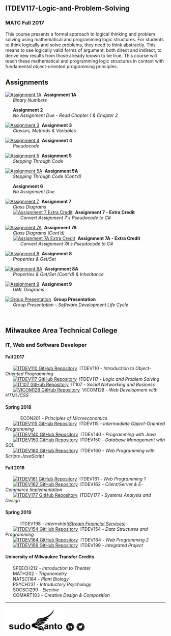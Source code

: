 ITDEV117-Logic-and-Problem-Solving
------
### MATC Fall 2017

This course presents a formal approach to logical thinking and problem solving using mathematical and programming logic structures.  For students to think logically and solve problems, they need to think abstractly.  This means to use logically valid forms of argument, both direct and indirect, to derive new results from those already known to be true.  This course will teach these mathematical and programming logic structures in context with fundamental object-oriented programming principles.

Assignments
------

[<img src="https://github.com/favicon.ico" alt="Assignment 1A" width="18" height="18">](https://github.com/sudoSanto/ITDEV117-Logic-and-Problem-Solving/tree/master/Assignment%201A%20-%20Binary%20Numbers "Assignment 1A")&nbsp;
**Assignment 1A**\
&nbsp;&nbsp;&nbsp;&nbsp;&nbsp;&nbsp;*Binary Numbers*

&nbsp;&nbsp;&nbsp;&nbsp;&nbsp;&nbsp;**Assignment 2**\
&nbsp;&nbsp;&nbsp;&nbsp;&nbsp;&nbsp;*No Assignment Due - Read Chapter 1 & Chapter 2*

[<img src="https://github.com/favicon.ico" alt="Assignment 3" width="18" height="18">](https://github.com/sudoSanto/ITDEV117-Logic-and-Problem-Solving/tree/master/Assignment%203 "Assignment 3")&nbsp;
**Assignment 3**\
&nbsp;&nbsp;&nbsp;&nbsp;&nbsp;&nbsp;*Classes, Methods & Variables*

[<img src="https://github.com/favicon.ico" alt="Assignment 4" width="18" height="18">](https://github.com/sudoSanto/ITDEV117-Logic-and-Problem-Solving/blob/master/Assignment%204/Assignment4.txt "Assignment 4")&nbsp;
**Assignment 4**\
&nbsp;&nbsp;&nbsp;&nbsp;&nbsp;&nbsp;*Pseudocode*

[<img src="https://github.com/favicon.ico" alt="Assignment 5" width="18" height="18">](https://github.com/sudoSanto/ITDEV117-Logic-and-Problem-Solving/blob/master/Assignment%205/Assignment5.txt "Assignment 5")&nbsp;
**Assignment 5**\
&nbsp;&nbsp;&nbsp;&nbsp;&nbsp;&nbsp;*Stepping Through Code*

[<img src="https://github.com/favicon.ico" alt="Assignment 5A" width="18" height="18">](https://github.com/sudoSanto/ITDEV117-Logic-and-Problem-Solving/blob/master/Assignment%205A/Assignment5A.txt "Assignment 5A")&nbsp;
**Assignment 5A**\
&nbsp;&nbsp;&nbsp;&nbsp;&nbsp;&nbsp;*Stepping Through Code (Cont’d)*

&nbsp;&nbsp;&nbsp;&nbsp;&nbsp;&nbsp;**Assignment 6**\
&nbsp;&nbsp;&nbsp;&nbsp;&nbsp;&nbsp;*No Assignment Due*

[<img src="https://github.com/favicon.ico" alt="Assignment 7" width="18" height="18">](https://github.com/sudoSanto/ITDEV117-Logic-and-Problem-Solving/blob/master/Assignment%207/Assignment7.txt "Assignment 7")&nbsp;
**Assignment 7**\
&nbsp;&nbsp;&nbsp;&nbsp;&nbsp;&nbsp;*Class Diagrams*\
&nbsp;&nbsp;&nbsp;&nbsp;&nbsp;&nbsp;[<img src="https://github.com/favicon.ico" alt="Assignment 7 Extra Credit" width="18" height="18">](https://github.com/sudoSanto/ITDEV117-Logic-and-Problem-Solving/tree/master/Assignment%207%20C%23/ITDEV117Assignment7 "Assignment 7 Extra Credit")&nbsp;
**Assignment 7 - Extra Credit**\
&nbsp;&nbsp;&nbsp;&nbsp;&nbsp;&nbsp;&nbsp;&nbsp;&nbsp;&nbsp;&nbsp;&nbsp;*Convert Assignment 7's Pseudocode to C#*

[<img src="https://github.com/favicon.ico" alt="Assignment 7A" width="18" height="18">](https://github.com/sudoSanto/ITDEV117-Logic-and-Problem-Solving/blob/master/Assignment%207A/Assignment7A.txt "Assignment 7A")&nbsp;
**Assignment 7A**\
&nbsp;&nbsp;&nbsp;&nbsp;&nbsp;&nbsp;*Class Diagrams (Cont’d)*\
&nbsp;&nbsp;&nbsp;&nbsp;&nbsp;&nbsp;[<img src="https://github.com/favicon.ico" alt="Assignment 7A Extra Credit" width="18" height="18">](https://github.com/sudoSanto/ITDEV117-Logic-and-Problem-Solving/tree/master/Assignment%207A%20C%23/ITDEV117Assignment7A "Assignment 7A Extra Credit")&nbsp;
**Assignment 7A - Extra Credit**\
&nbsp;&nbsp;&nbsp;&nbsp;&nbsp;&nbsp;&nbsp;&nbsp;&nbsp;&nbsp;&nbsp;&nbsp;*Convert Assignment 7A's Pseudocode to C#*

[<img src="https://github.com/favicon.ico" alt="Assignment 8" width="18" height="18">](https://github.com/sudoSanto/ITDEV117-Logic-and-Problem-Solving/blob/master/Assignment%208/Assignment8.txt "Assignment 8")&nbsp;
**Assignment 8**\
&nbsp;&nbsp;&nbsp;&nbsp;&nbsp;&nbsp;*Properties & Get/Set*

[<img src="https://github.com/favicon.ico" alt="Assignment 8A" width="18" height="18">](https://github.com/sudoSanto/ITDEV117-Logic-and-Problem-Solving/blob/master/Assignment%208A/Assignment8A.txt "Assignment 8A")&nbsp;
**Assignment 8A**\
&nbsp;&nbsp;&nbsp;&nbsp;&nbsp;&nbsp;*Properties & Get/Set (Cont'd) & Inheritance*

[<img src="https://github.com/favicon.ico" alt="Assignment 9" width="18" height="18">](https://github.com/sudoSanto/ITDEV117-Logic-and-Problem-Solving/tree/master/Assignment%209 "Assignment 9")&nbsp;
**Assignment 9**\
&nbsp;&nbsp;&nbsp;&nbsp;&nbsp;&nbsp;*UML Diagrams*

[<img src="https://github.com/favicon.ico" alt="Group Presentation" width="18" height="18">](https://github.com/sudoSanto/ITDEV117-Logic-and-Problem-Solving/tree/master/Group%202%20Presentation "Group Presentation")&nbsp;
**Group Presentation**\
&nbsp;&nbsp;&nbsp;&nbsp;&nbsp;&nbsp;*Group Presentation - Software Development Life Cycle*

<br/>

Milwaukee Area Technical College
------
### IT, Web and Software Developer
#### Fall 2017
&nbsp;&nbsp;&nbsp;&nbsp;&nbsp;&nbsp;[<img src="https://github.com/favicon.ico" alt="ITDEV110 GitHub Repository" width="18" height="18">](https://github.com/sudoSanto/ITDEV110-Intro-to-Object-Oriented-Programming "ITDEV110 GitHub Repository")&nbsp;
ITDEV110 - *Introduction to Object-Oriented Programming*\
&nbsp;&nbsp;&nbsp;&nbsp;&nbsp;&nbsp;[<img src="https://github.com/favicon.ico" alt="ITDEV117 GitHub Repository" width="18" height="18">](https://github.com/sudoSanto/ITDEV117-Logic-and-Problem-Solving "ITDEV117 GitHub Repository")&nbsp;
ITDEV117 - *Logic and Problem Solving*\
&nbsp;&nbsp;&nbsp;&nbsp;&nbsp;&nbsp;[<img src="https://github.com/favicon.ico" alt="IT107 GitHub Repository" width="18" height="18">](https://github.com/sudoSanto/IT107-Social-Networking-and-Business "IT107 GitHub Repository")&nbsp;
IT107 - *Social Networking and Business*\
&nbsp;&nbsp;&nbsp;&nbsp;&nbsp;&nbsp;[<img src="https://github.com/favicon.ico" alt="VICOM128 GitHub Repository" width="18" height="18">](https://github.com/sudoSanto/VICOM128-Web-Development-with-HTML-CSS "VICOM128 GitHub Repository")&nbsp;
VICOM128 - *Web Development with HTML/CSS*

#### Spring 2018
&nbsp;&nbsp;&nbsp;&nbsp;&nbsp;&nbsp;&nbsp;&nbsp;&nbsp;&nbsp;&nbsp;&nbsp;ECON201 - *Principles of Microeconomics*\
&nbsp;&nbsp;&nbsp;&nbsp;&nbsp;&nbsp;[<img src="https://github.com/favicon.ico" alt="ITDEV115 GitHub Repository" width="18" height="18">](https://github.com/sudoSanto/ITDEV115-Intermediate-Object-Oriented-Programming "ITDEV115 GitHub Repository")&nbsp;
ITDEV115 - *Intermediate Object-Oriented Programming*\
&nbsp;&nbsp;&nbsp;&nbsp;&nbsp;&nbsp;[<img src="https://github.com/favicon.ico" alt="ITDEV140 GitHub Repository" width="18" height="18">](https://github.com/sudoSanto/ITDEV140-Programming-with-Java "ITDEV140 GitHub Repository")&nbsp;
ITDEV140 - *Programming with Java*\
&nbsp;&nbsp;&nbsp;&nbsp;&nbsp;&nbsp;[<img src="https://github.com/favicon.ico" alt="ITDEV150 GitHub Repository" width="18" height="18">](https://github.com/sudoSanto/ITDEV150-Database-Management-with-SQL "ITDEV150 GitHub Repository")&nbsp;
ITDEV150 - *Database Management with SQL*\
&nbsp;&nbsp;&nbsp;&nbsp;&nbsp;&nbsp;[<img src="https://github.com/favicon.ico" alt="ITDEV160 GitHub Repository" width="18" height="18">](https://github.com/sudoSanto/ITDEV160-Web-Programming-With-Scripts-JavaScript "ITDEV160 GitHub Repository")&nbsp;
ITDEV160 - *Web Programming with Scripts JavaScript*

#### Fall 2018
&nbsp;&nbsp;&nbsp;&nbsp;&nbsp;&nbsp;[<img src="https://github.com/favicon.ico" alt="ITDEV161 GitHub Repository" width="18" height="18">](https://github.com/sudoSanto/ITDEV161-Web-Programming-1 "ITDEV161 GitHub Repository")&nbsp;
ITDEV161 - *Web Programming 1*\
&nbsp;&nbsp;&nbsp;&nbsp;&nbsp;&nbsp;[<img src="https://github.com/favicon.ico" alt="ITDEV162 GitHub Repository" width="18" height="18">](https://github.com/sudoSanto/ITDEV162-Client-Server-and-E-Commerce-Implementation "ITDEV162 GitHub Repository")&nbsp;
ITDEV162 - *Client/Server & E-Commerce Implementation*\
&nbsp;&nbsp;&nbsp;&nbsp;&nbsp;&nbsp;[<img src="https://github.com/favicon.ico" alt="ITDEV177 GitHub Repository" width="18" height="18">](https://github.com/sudoSanto/ITDEV177-Systems-Analysis-and-Design "ITDEV177 GitHub Repository")&nbsp;
ITDEV177 - *Systems Analysis and Design*

#### Spring 2019
&nbsp;&nbsp;&nbsp;&nbsp;&nbsp;&nbsp;&nbsp;&nbsp;&nbsp;&nbsp;&nbsp;&nbsp;ITDEV198 - *Internship([iStream Financial Services](https://www.istreamfs.com/ "iStream Financial Services"))*\
&nbsp;&nbsp;&nbsp;&nbsp;&nbsp;&nbsp;[<img src="https://github.com/favicon.ico" alt="ITDEV154 GitHub Repository" width="18" height="18">](https://github.com/sudoSanto/ITDEV154-Data-Structures-and-Programming "ITDEV154 GitHub Repository")&nbsp;
ITDEV154 - *Data Structures and Programming*\
&nbsp;&nbsp;&nbsp;&nbsp;&nbsp;&nbsp;[<img src="https://github.com/favicon.ico" alt="ITDEV164 GitHub Repository" width="18" height="18">](https://github.com/sudoSanto/ITDEV164-Web-Programming-2 "ITDEV164 GitHub Repository")&nbsp;
ITDEV164 - *Web Programming 2*\
&nbsp;&nbsp;&nbsp;&nbsp;&nbsp;&nbsp;[<img src="https://github.com/favicon.ico" alt="ITDEV199 GitHub Repository" width="18" height="18">](https://github.com/sudoSanto/ITDEV199-Integrated-Project "ITDEV199 GitHub Repository")&nbsp;
ITDEV199 - *Integrated Project*

#### University of Milwaukee Transfer Credits
&nbsp;&nbsp;&nbsp;&nbsp;&nbsp;&nbsp;SPEECH212 - *Introduction to Theater*\
&nbsp;&nbsp;&nbsp;&nbsp;&nbsp;&nbsp;MATH202 - *Trigonometry*\
&nbsp;&nbsp;&nbsp;&nbsp;&nbsp;&nbsp;NATSCI184 - *Plant Biology*\
&nbsp;&nbsp;&nbsp;&nbsp;&nbsp;&nbsp;PSYCH231 - *Introductory Psychology*\
&nbsp;&nbsp;&nbsp;&nbsp;&nbsp;&nbsp;SOCSCI299 - *Elective*\
&nbsp;&nbsp;&nbsp;&nbsp;&nbsp;&nbsp;COMART103 - *Creative Design & Composition*

---
[<img src="https://github.com/sudoSanto/sudoSantoMedia/blob/master/sudoSantoLogoFull.png" alt="Portfolio" height="75">](https://sudosanto.github.io/ "Portfolio")
[<img src="https://github.com/sudoSanto/sudoSantoMedia/blob/master/linkedInIconL.png" alt="LinkedIn" width="25" height="25">](https://www.linkedin.com/in/matthew-j-dalsanto/ "LinkedIn")&nbsp;
[<img src="https://github.com/sudoSanto/sudoSantoMedia/blob/master/twitterIconL.png" alt="@sudoSanto" width="25" height="25">](https://twitter.com/sudoSanto "@sudoSanto")&nbsp;
